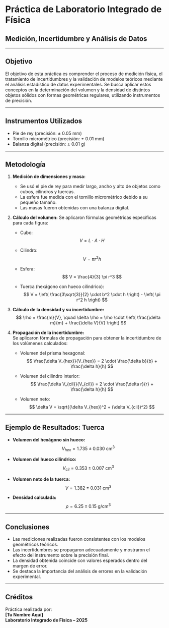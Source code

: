 # Práctica de Laboratorio Integrado de Física  
## Medición, Incertidumbre y Análisis de Datos

---

## Objetivo

El objetivo de esta práctica es comprender el proceso de medición física, el tratamiento de incertidumbres y la validación de modelos teóricos mediante el análisis estadístico de datos experimentales. Se busca aplicar estos conceptos en la determinación del volumen y la densidad de distintos objetos sólidos con formas geométricas regulares, utilizando instrumentos de precisión.

---

## Instrumentos Utilizados

- Pie de rey (precisión: ± 0.05 mm)  
- Tornillo micrométrico (precisión: ± 0.01 mm)  
- Balanza digital (precisión: ± 0.01 g)

---

## Metodología

1. **Medición de dimensiones y masa:**
   - Se usó el pie de rey para medir largo, ancho y alto de objetos como cubos, cilindros y tuercas.
   - La esfera fue medida con el tornillo micrométrico debido a su pequeño tamaño.
   - Las masas fueron obtenidas con una balanza digital.

2. **Cálculo del volumen:**
   Se aplicaron fórmulas geométricas específicas para cada figura:

   - Cubo:  
     $$
     V = L \cdot A \cdot H
     $$

   - Cilindro:  
     $$
     V = \pi r^2 h
     $$

   - Esfera:  
     $$
     V = \frac{4}{3} \pi r^3
     $$

   - Tuerca (hexágono con hueco cilíndrico):  
     $$
     V = \left( \frac{3\sqrt{3}}{2} \cdot b^2 \cdot h \right) - \left( \pi r^2 h \right)
     $$

3. **Cálculo de la densidad y su incertidumbre:**  
   $$
   \rho = \frac{m}{V}, \quad \delta \rho = \rho \cdot \left( \frac{\delta m}{m} + \frac{\delta V}{V} \right)
   $$

4. **Propagación de la incertidumbre:**  
   Se aplicaron fórmulas de propagación para obtener la incertidumbre de los volúmenes calculados:

   - Volumen del prisma hexagonal:  
     $$
     \frac{\delta V_{hex}}{V_{hex}} = 2 \cdot \frac{\delta b}{b} + \frac{\delta h}{h}
     $$

   - Volumen del cilindro interior:  
     $$
     \frac{\delta V_{cil}}{V_{cil}} = 2 \cdot \frac{\delta r}{r} + \frac{\delta h}{h}
     $$

   - Volumen neto:  
     $$
     \delta V = \sqrt{(\delta V_{hex})^2 + (\delta V_{cil})^2}
     $$

---

## Ejemplo de Resultados: Tuerca

- **Volumen del hexágono sin hueco:**  
  $$
  V_{hex} = 1.735 \pm 0.030\ \text{cm}^3
  $$

- **Volumen del hueco cilíndrico:**  
  $$
  V_{cil} = 0.353 \pm 0.007\ \text{cm}^3
  $$

- **Volumen neto de la tuerca:**  
  $$
  V = 1.382 \pm 0.031\ \text{cm}^3
  $$

- **Densidad calculada:**  
  $$
  \rho = 6.25 \pm 0.15\ \text{g/cm}^3
  $$

---

## Conclusiones

- Las mediciones realizadas fueron consistentes con los modelos geométricos teóricos.
- Las incertidumbres se propagaron adecuadamente y mostraron el efecto del instrumento sobre la precisión final.
- La densidad obtenida coincide con valores esperados dentro del margen de error.
- Se destaca la importancia del análisis de errores en la validación experimental.

---

## Créditos

Práctica realizada por:  
**[Tu Nombre Aquí]**  
**Laboratorio Integrado de Física – 2025**
